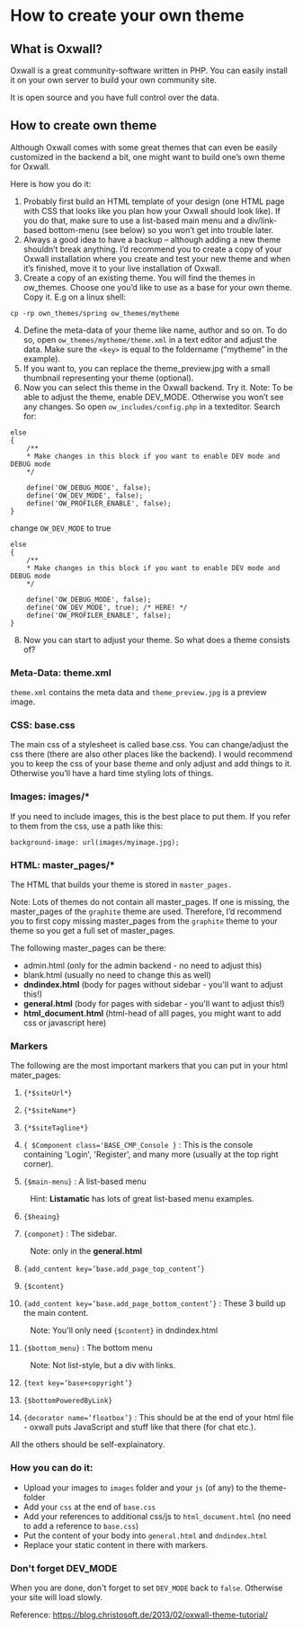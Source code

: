 # How to create your own theme

## What is Oxwall?

Oxwall is a great community-software written in PHP. You can easily install it on your own server to build your own community site.

It is open source and you have full control over the data.

## How to create own theme

Although Oxwall comes with some great themes that can even be easily customized in the backend a bit, one might want to build one’s own theme for Oxwall.

Here is how you do it:

1. Probably first build an HTML template of your design (one HTML page with CSS that looks like you plan how your Oxwall should look like). If you do that, make sure to use a list-based main menu and a div/link-based bottom-menu (see below) so you won’t get into trouble later.
2. Always a good idea to have a backup – although adding a new theme shouldn’t break anything. I’d recommend you to create a copy of your Oxwall installation where you create and test your new theme and when it’s finished, move it to your live installation of Oxwall.
3. Create a copy of an existing theme. You will find the themes in ow_themes. Choose one you’d like to use as a base for your own theme.
Copy it. E.g on a linux shell:

```
cp -rp own_themes/spring ow_themes/mytheme
```
4. Define the meta-data of your theme like name, author and so on. To do so, open `ow_themes/mytheme/theme.xml` in a text editor and adjust the data. Make sure the `<key>` is equal to the foldername (“mytheme” in the example).
5. If you want to, you can replace the theme_preview.jpg with a small thumbnail representing your theme (optional).
6. Now you can select this theme in the Oxwall backend. Try it. Note: To be able to adjust the theme, enable DEV_MODE. Otherwise you won’t see any changes. So open   `ow_includes/config.php` in a texteditor. Search for:

```
else
{
    /**
    * Make changes in this block if you want to enable DEV mode and DEBUG mode
    */
 
    define('OW_DEBUG_MODE', false);
    define('OW_DEV_MODE', false);
    define('OW_PROFILER_ENABLE', false);
}
```

change `OW_DEV_MODE` to true
```
else
{
    /**
    * Make changes in this block if you want to enable DEV mode and DEBUG mode
    */
 
    define('OW_DEBUG_MODE', false);
    define('OW_DEV_MODE', true); /* HERE! */
    define('OW_PROFILER_ENABLE', false);
}
```
8. Now you can start to adjust your theme. So what does a theme consists of?


### Meta-Data: theme.xml
`theme.xml` contains the meta data and `theme_preview.jpg` is a preview image.

### CSS: base.css
The main css of a stylesheet is called base.css. You can change/adjust the css there (there are also other places like the backend). I would recommend you to keep the css of your base theme and only adjust and add things to it. Otherwise you’ll have a hard time styling lots of things.

### Images: images/*
If you need to include images, this is the best place to put them. If you refer to them from the css, use a path like this:

```
background-image: url(images/myimage.jpg);
```

### HTML: master_pages/*
The HTML that builds your theme is stored in `master_pages.`

Note: Lots of themes do not contain all master_pages. If one is missing, the master_pages of the `graphite` theme are used. Therefore, I’d recommend you to first copy missing master_pages from the `graphite` theme to your theme so you get a full set of master_pages.

The following master_pages can be there:

- admin.html (only for the admin backend - no need to adjust this)
- blank.html (usually no need to change this as well)
- **dndindex.html** (body for pages without sidebar - you'll want to adjust this!)
- **general.html** (body for pages with sidebar - you'll want to adjust this!)
- **html_document.html** (html-head of alll pages, you might want to add css or javascript here)

### Markers

The following are the most important markers that you can put in your html mater_pages:

1. `{*$siteUrl*}`

2. `{*$siteName*}`

3. `{*$siteTagline*}`

4. `{ $Component class='BASE_CMP_Console }` : 
  This is the console containing 'Login', 'Register', and many more (usually at the top right corner).

5. `{$main-menu}` : A list-based menu

&nbsp;&nbsp;&nbsp;&nbsp;&nbsp;&nbsp;&nbsp;&nbsp;  Hint: **Listamatic** has lots of great list-based menu examples.

6. `{$heaing}`

7. `{componet}` : The sidebar.

&nbsp;&nbsp;&nbsp;&nbsp;&nbsp;&nbsp;&nbsp;&nbsp; Note: only in the **general.html**

8. `{add_content key=’base.add_page_top_content’}`

9. `{$content}`

10. `{add_content key=’base.add_page_bottom_content’}` : These 3 build up the main content.

&nbsp;&nbsp;&nbsp;&nbsp;&nbsp;&nbsp;&nbsp;&nbsp; Note: You'll only need `{$content}` in dndindex.html

11. `{$bottom_menu}` : The bottom menu

&nbsp;&nbsp;&nbsp;&nbsp;&nbsp;&nbsp;&nbsp;&nbsp; Note: Not list-style, but a div with links.

12. `{text key=’base+copyright’}`

13. `{$bottomPoweredByLink}`

14. `{decorator name=’floatbox’}` : This should be at the end of your html file - oxwall puts JavaScript and stuff like that there (for chat etc.).

All the others should be self-explainatory.


### How you can do it:
- Upload your images to `images` folder and your `js` (of any) to the theme-folder
- Add your `css` at the end of `base.css`
- Add your references to additional css/js to `html_document.html` (no need to add a reference to `base.css`)
- Put the content of your body into `general.html` and `dndindex.html`
- Replace your static content in there with markers.

### Don't forget DEV_MODE
When you are done, don't forget to set `DEV_MODE` back to `false`. Otherwise your site will load slowly.



Reference: <https://blog.christosoft.de/2013/02/oxwall-theme-tutorial/>